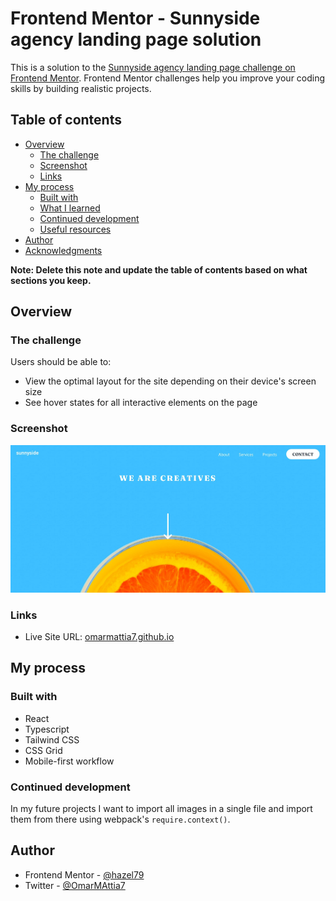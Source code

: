 # Frontend Mentor - Sunnyside agency landing page solution

This is a solution to the [Sunnyside agency landing page challenge on Frontend Mentor](https://www.frontendmentor.io/challenges/sunnyside-agency-landing-page-7yVs3B6ef). Frontend Mentor challenges help you improve your coding skills by building realistic projects.

## Table of contents

- [Overview](#overview)
  - [The challenge](#the-challenge)
  - [Screenshot](#screenshot)
  - [Links](#links)
- [My process](#my-process)
  - [Built with](#built-with)
  - [What I learned](#what-i-learned)
  - [Continued development](#continued-development)
  - [Useful resources](#useful-resources)
- [Author](#author)
- [Acknowledgments](#acknowledgments)

**Note: Delete this note and update the table of contents based on what sections you keep.**

## Overview

### The challenge

Users should be able to:

- View the optimal layout for the site depending on their device's screen size
- See hover states for all interactive elements on the page

### Screenshot

![](./screenshot.jpg)

### Links

- Live Site URL: [omarmattia7.github.io](https://omarmattia7.github.io/frontend-mentor-challenges/10-sunnyside-landing)

## My process

### Built with

- React
- Typescript
- Tailwind CSS
- CSS Grid
- Mobile-first workflow

### Continued development

In my future projects I want to import all images in a single file and import them from there using webpack's ```require.context()```.

## Author

- Frontend Mentor - [@hazel79](https://www.frontendmentor.io/profile/hazel79)
- Twitter - [@OmarMAttia7](https://twitter.com/OmarMAttia7)
